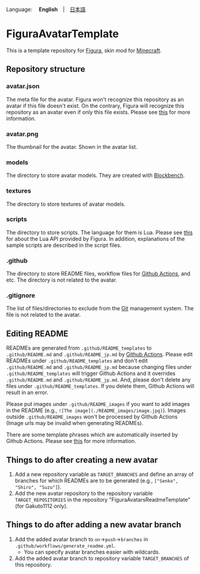 Language: 　**English**　|　[日本語](./README_jp.md)

# FiguraAvatarTemplate
This is a template repository for [Figura](https://modrinth.com/mod/figura),  skin mod for [Minecraft](https://www.minecraft.net/en-us).

## Repository structure
### avatar.json
The meta file for the avatar. Figura won't recognize this repository as an avatar if this file doesn't exist. On the contrary, Figura will recognize this repository as an avatar even if only this file exists. Please see [this](https://wiki.figuramc.org/tutorials/Avatar%20Metadata) for more information.

### avatar.png
The thumbnail for the avatar. Shown in the avatar list.

### models
The directory to store avatar models. They are created with [Blockbench](https://www.blockbench.net/).

### textures
The directory to store textures of avatar models.

### scripts
The directory to store scripts. The language for them is Lua. Please see [this](https://applejuiceyy.github.io/figs/) for about the Lua API provided by Figura. In addition, explanations of the sample scripts are described in the script files.

### .github
The directory to store README files, workflow files for [Github Actions](https://github.co.jp/features/actions), and etc. The directory is not related to the avatar.

### .gitignore
The list of files/directories to exclude from the [Git](https://git-scm.com/) management system. The file is not related to the avatar.

## Editing README
READMEs are generated from `.github/README_templates` to `.github/README.md` and `.github/README_jp.md` by [Github Actions](https://github.co.jp/features/actions). Please edit READMEs under `.github/README_templates` and don't edit `.github/README.md` and `.github/README_jp.md` because changing files under `.github/README_templates` will trigger Github Actions and it overrides `.github/README.md` and `.github/README_jp.md`. And, please don't delete any files under `.github/README_templates`. If you delete them, Github Actions will result in an error.

Please put images under `.github/README_images` if you want to add images in the README (e.g., `![The image](./README_images/image.jpg)`). Images outside `.github/README_images` won't be processed by Github Actions (Image urls may be invalid when generating READMEs).

There are some template phrases which are automatically inserted by Github Actions. Please see [this](https://github.com/Gakuto1112/FiguraAvatarsReadmeTemplate) for more information.

## Things to do after creating a new avatar
1. Add a new repository variable as `TARGET_BRANCHES` and define an array of branches for which READMEs are to be generated (e.g., `["Senko", "Shiro", "Suzu"]`).
2. Add the new avatar repository to the repository variable `TARGET_REPOSITORIES` in the repository "FiguraAvatarsReadmeTemplate" (for Gakuto1112 only).

## Things to do after adding a new avatar branch
1. Add the added avatar branch to `on`->`push`->`branches` in `.github/workflows/generate_readme.yml`.
   - You can specify avatar branches easier with wildcards.
2. Add the added avatar branch to repository variable `TARGET_BRANCHES` of this repository.
